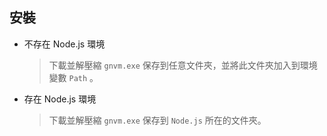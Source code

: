 安裝
---
* 不存在 Node.js 環境
  > 下載並解壓縮 `gnvm.exe` 保存到任意文件夾，並將此文件夾加入到環境變數 `Path` 。

* 存在 Node.js 環境
  > 下載並解壓縮 `gnvm.exe` 保存到 `Node.js` 所在的文件夾。
